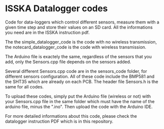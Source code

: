 # ISSKA Datalogger codes
Code for data-loggers which control different sensors, measure them with a given time step and store their values on an SD card. All the informations you need are in the ISSKA instruction pdf.

The the simple_datalogger_code is the code with no wireless transmission, the notecard_datalogger_code is the code with wireless transmission.

The Arduino file is exactely the same, regardless of the sensors that you add, only the Sensors.cpp file depends on the sensors added.

Several different Sensors.cpp code are in the sensors_code folder, for different sensors configuration. All of these code include the BMP581 and the SHT35 which are already on each PCB. The header file Sensors.h is the same for all codes.

To upload these codes, simply put the Arduino file (wireless or not) with your Sensors.cpp file in the same folder which must have the name of the arduino file, minus the ".ino". Then upload the code with the Arduino IDE.

For more detailed informations about this code, please check the datalogger instruction PDF which is in this repository.